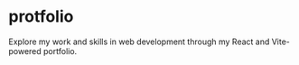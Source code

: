 # protfolio
Explore my work and skills in web development through my React and Vite-powered portfolio.

